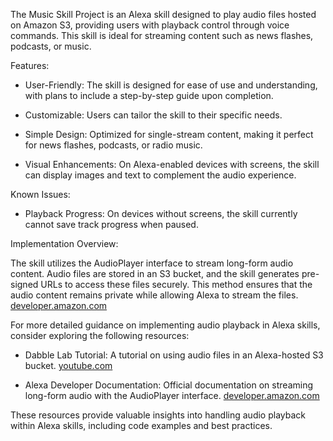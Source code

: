 The Music Skill Project is an Alexa skill designed to play audio files hosted on Amazon S3, providing users with playback control through voice commands. This skill is ideal for streaming content such as news flashes, podcasts, or music.

Features:

- User-Friendly: The skill is designed for ease of use and understanding, with plans to include a step-by-step guide upon completion.

- Customizable: Users can tailor the skill to their specific needs.

- Simple Design: Optimized for single-stream content, making it perfect for news flashes, podcasts, or radio music.

- Visual Enhancements: On Alexa-enabled devices with screens, the skill can display images and text to complement the audio experience.

Known Issues:

- Playback Progress: On devices without screens, the skill currently cannot save track progress when paused.

Implementation Overview:

The skill utilizes the AudioPlayer interface to stream long-form audio content. Audio files are stored in an S3 bucket, and the skill generates pre-signed URLs to access these files securely. This method ensures that the audio content remains private while allowing Alexa to stream the files.
[developer.amazon.com](https://developer.amazon.com/en-US/docs/alexa/hosted-skills/alexa-hosted-skills-media-files.html?utm_source=chatgpt.com)

For more detailed guidance on implementing audio playback in Alexa skills, consider exploring the following resources:

- Dabble Lab Tutorial: A tutorial on using audio files in an Alexa-hosted S3 bucket.
    [youtube.com](https://www.youtube.com/watch?v=dPCQjJwpwDw)

- Alexa Developer Documentation: Official documentation on streaming long-form audio with the AudioPlayer interface.
    [developer.amazon.com](https://developer.amazon.com/en-US/docs/alexa/custom-skills/use-long-form-audio.html?utm_source=chatgpt.com)

These resources provide valuable insights into handling audio playback within Alexa skills, including code examples and best practices.
